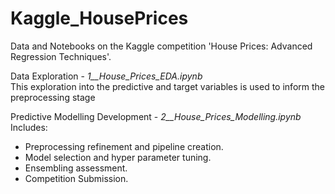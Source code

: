 # Kaggle_HousePrices
Data and Notebooks on the Kaggle competition 'House Prices: Advanced Regression Techniques'.

Data Exploration - *1__House_Prices_EDA.ipynb*  
    This exploration into the predictive and target variables is used to inform the preprocessing stage

Predictive Modelling Development - *2__House_Prices_Modelling.ipynb*
Includes:   
* Preprocessing refinement and pipeline creation.  
* Model selection and hyper parameter tuning.  
* Ensembling assessment.  
* Competition Submission.  
